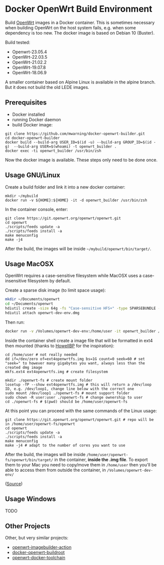 # Docker OpenWrt Build Environment

Build [OpenWrt](https://openwrt.org/) images in a Docker container. This is sometimes necessary when building OpenWrt on the host system fails, e.g. when some dependency is too new. The docker image is based on Debian 10 (Buster).

Build tested:

- Openwrt-23.05.4
- OpenWrt-22.03.5
- OpenWrt-21.02.2
- OpenWrt-19.07.8
- OpenWrt-18.06.9

A smaller container based on Alpine Linux is available in the alpine branch. But it does not build the old LEDE images.

## Prerequisites

* Docker installed
* running Docker daemon
* build Docker image:

```shell
git clone https://github.com/mwarning/docker-openwrt-builder.git
cd docker-openwrt-builder
docker build --build-arg USER_ID=$(id -u) --build-arg GROUP_ID=$(id -g)  --build-arg USER=$(whoami) -t openwrt_builder .
docker exec -ti openwrt_builder /usr/bin/zsh
```

Now the docker image is available. These steps only need to be done once.

## Usage GNU/Linux

Create a build folder and link it into a new docker container:
```shell
mkdir ~/mybuild
docker run -v ${HOME}:${HOME} -it -d openwrt_builder /usr/bin/zsh
```

In the container console, enter:
```shell
git clone https://git.openwrt.org/openwrt/openwrt.git
cd openwrt
./scripts/feeds update -a
./scripts/feeds install -a
make menuconfig
make -j4
```

After the build, the images will be inside `~/mybuild/openwrt/bin/target/`.

## Usage MacOSX

OpenWrt requires a case-sensitive filesystem while MacOSX uses a case-insensitive filesystem by default.

Create a sparse disk image (to limit space usage):
```zsh
mkdir ~/Documents/openwrt
cd ~/Documents/openwrt
hdiutil create -size 64g -fs "Case-sensitive HFS+" -type SPARSEBUNDLE -volname openwrt-dev-env openwrt-dev-env.dmg
hdiutil attach openwrt-dev-env.dmg
```

Then run:
```zsh
docker run -v /Volumes/openwrt-dev-env:/home/user -it openwrt_builder /bin/bash
```

Inside the container shell create a image file that will be formatted in ext4 then mounted (thanks to [HowellBP](https://github.com/HowellBP/ext4-on-macos-using-docker) for the inspiration):

```shell
cd /home/user # not really needed
dd if=/dev/zero of=ext4openwrtfs.img bs=1G count=0 seek=60 # set "seek=" to however many gigabytes you want, always less than the created dmg image
mkfs.ext4 ext4openwrtfs.img # create filesystem

mkdir ./openwrt-fs # create mount folder
losetup -fP --show ext4openwrtfs.img # this will return a /dev/loop ID, e.g. /dev/loop1, change line below with the correct one
sudo mount /dev/loop1 ./openwrt-fs # mount support folder
sudo chown -R user:user ./openwrt-fs # change ownership to user
cd ./openwrt-fs # $(pwd) should be /home/user/openwrt-fs
```

At this point you can proceed with the same commands of the Linux usage:

```shell
git clone https://git.openwrt.org/openwrt/openwrt.git # repo will be in /home/user/openwrt-fs/openwrt
cd openwrt
./scripts/feeds update -a
./scripts/feeds install -a
make menuconfig
make -j4 # adapt to the number of cores you want to use
```

After the build, the images will be inside `/home/user/openwrt-fs/openwrt/bin/target/` in the container, **inside the .img file**. To export them to your Mac you need to copy/move them in `/home/user` then you'll be able to access them from outside the container, in `/Volumes/openwrt-dev-env/`

([Source](https://openwrt.org/docs/guide-developer/easy.build.macosx))

## Usage Windows

TODO

## Other Projects

Other, but very similar projects:
* [openwrt-imagebuilder-action](https://github.com/izer-xyz/openwrt-imagebuilder-action)
* [docker-openwrt-buildroot](https://github.com/noonien/docker-openwrt-buildroot)
* [openwrt-docker-toolchain](https://github.com/mchsk/openwrt-docker-toolchain)
